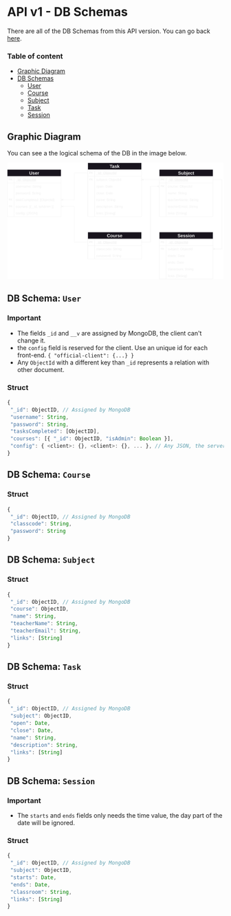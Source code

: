 # API v1 - DB Schemas

There are all of the DB Schemas from this API version. You can go back [here](../README.md).

### Table of content

- [Graphic Diagram](#graphic-diagram)
- [DB Schemas](#db-schema-user)
  - [User](#db-schema-user)
  - [Course](#db-schema-course)
  - [Subject](#db-schema-subject)
  - [Task](#db-schema-task)
  - [Session](#db-schema-session)



## Graphic Diagram

You can see a the logical schema of the DB in the image below. 

![Diagram](./APIv1%20DB%20-%20Logical%20Schema.png)



## DB Schema: `User`

### Important

- The fields `_id` and `__v` are assigned by MongoDB, the client can't change it.
- the `config` field is reserved for the client. Use an unique id for each front-end. `{ "official-client": {...} }`
- Any `ObjectId` with a different key than `_id` represents a relation with other document.

### Struct

```javascript
{
 "_id": ObjectID, // Assigned by MongoDB
 "username": String,
 "password": String,
 "tasksCompleted": [ObjectID],
 "courses": [{ "_id": ObjectID, "isAdmin": Boolean }],
 "config": { <client>: {}, <client>: {}, ... }, // Any JSON, the server wont validate a format, you can put anything you need.
}
```




## DB Schema: `Course`

### Struct

```javascript
{
 "_id": ObjectID, // Assigned by MongoDB
 "classcode": String,
 "password": String
}
```



## DB Schema: `Subject`

### Struct

```javascript
{
 "_id": ObjectID, // Assigned by MongoDB
 "course": ObjectID,
 "name": String,
 "teacherName": String,
 "teacherEmail": String,
 "links": [String]
}
```



## DB Schema: `Task`

### Struct

```javascript
{
 "_id": ObjectID, // Assigned by MongoDB
 "subject": ObjectID,
 "open": Date,
 "close": Date,
 "name": String,
 "description": String,
 "links": [String]
}
```



## DB Schema: `Session`

### Important

- The `starts` and `ends` fields only needs the time value, the day part of the date will be ignored.

### Struct

```javascript
{
 "_id": ObjectID, // Assigned by MongoDB
 "subject": ObjectID,
 "starts": Date,
 "ends": Date,
 "classroom": String,
 "links": [String]
}
```